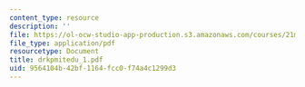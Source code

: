 ```yaml
---
content_type: resource
description: ''
file: https://ol-ocw-studio-app-production.s3.amazonaws.com/courses/21m-735-technical-design-scenery-mechanisms-and-special-effects-spring-2004/9564104b42bf1164fcc0f74a4c1299d3_drkpmitedu_1.pdf
file_type: application/pdf
resourcetype: Document
title: drkpmitedu_1.pdf
uid: 9564104b-42bf-1164-fcc0-f74a4c1299d3
---
```

